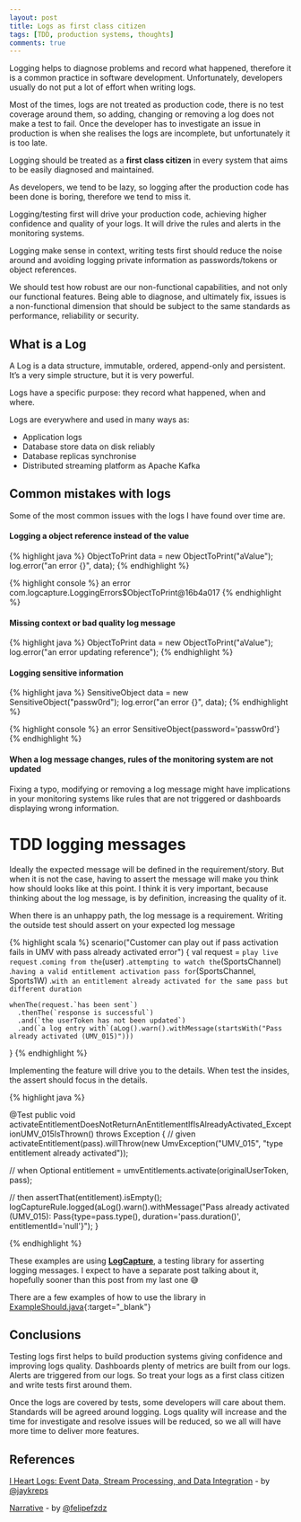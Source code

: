 ```yaml
---
layout: post
title: Logs as first class citizen
tags: [TDD, production systems, thoughts]
comments: true
---
```


Logging helps to diagnose problems and record what happened, therefore it is a common practice in software development. 
Unfortunately, developers usually do not put a lot of effort when writing logs. 

Most of the times, logs are not treated as production code, there is no test coverage around them, so adding, changing or removing a log does not make a test to fail. 
Once the developer has to investigate an issue in production is when she realises the logs are incomplete, but unfortunately it is too late.

Logging should be treated as a **first class citizen** in every system that aims to be easily diagnosed and maintained.

As developers, we tend to be lazy, so logging after the production code has been done is boring, therefore we tend to miss it. 

Logging/testing first will drive your production code, achieving higher confidence and quality of your logs. 
It will drive the rules and alerts in the monitoring systems. 

Logging make sense in context, writing tests first should reduce the noise around and avoiding logging private information as passwords/tokens or object references.
 
We should test how robust are our non-functional capabilities, and not only our functional features. 
Being able to diagnose, and ultimately fix, issues is a non-functional dimension that should be subject to the same standards as performance, reliability or security.

## What is a Log

A Log is a data structure, immutable, ordered, append-only and persistent. It’s a very simple structure, but it is very powerful. 

Logs have a specific purpose: they record what happened, when and where. 

Logs are everywhere and used in many ways as:

- Application logs
- Database store data on disk reliably
- Database replicas synchronise
- Distributed streaming platform as Apache Kafka

## Common mistakes with logs

Some of the most common issues with the logs I have found over time are.

#### Logging a object reference instead of the value

{% highlight java %}
ObjectToPrint data = new ObjectToPrint("aValue");
log.error("an error {}", data);
{% endhighlight %}

{% highlight console %}
an error com.logcapture.LoggingErrors$ObjectToPrint@16b4a017
{% endhighlight %}

#### Missing context or bad quality log message

{% highlight java %}
ObjectToPrint data = new ObjectToPrint("aValue");
log.error("an error updating reference");
{% endhighlight %}

#### Logging sensitive information

{% highlight java %}
SensitiveObject data = new SensitiveObject("passw0rd");
log.error("an error {}", data);
{% endhighlight %}

{% highlight console %}
an error SensitiveObject{password='passw0rd'}
{% endhighlight %}

#### When a log message changes, rules of the monitoring system are not updated

Fixing a typo, modifying or removing a log message might have implications in your monitoring systems like 
rules that are not triggered or dashboards displaying wrong information.

# TDD logging messages 

Ideally the expected message will be defined in the requirement/story. 
But when it is not the case, having to assert the message will make you think how should looks like at this point. 
I think it is very important, because thinking about the log message, is by definition, increasing the quality of it.  

When there is an unhappy path, the log message is a requirement. Writing the outside test should assert on your expected log message

{% highlight scala %}
  scenario("Customer can play out if pass activation fails in UMV with pass already activated error") {
    val request = `play live request`
      .`coming from the`(user)
      .`attempting to watch the`(SportsChannel)
      .`having a valid entitlement activation pass for`(SportsChannel, Sports1W)
      .`with an entitlement already activated for the same pass but different duration`

    whenThe(request.`has been sent`)
      .thenThe(`response is successful`)
      .and(`the userToken has not been updated`)
      .and(`a log entry with`(aLog().warn().withMessage(startsWith("Pass already activated (UMV_015)")))
  }
{% endhighlight %}

Implementing the feature will drive you to the details. When test the insides, the assert should focus in the details.

{% highlight java %}
    
@Test
public void activateEntitlementDoesNotReturnAnEntitlementIfIsAlreadyActivated_ExceptionUMV_015IsThrown() throws Exception {
  // given
  activateEntitlement(pass).willThrow(new UmvException("UMV_015", "type entitlement already activated"));

  // when
  Optional<Entitlement> entitlement = umvEntitlements.activate(originalUserToken, pass);

  // then
  assertThat(entitlement).isEmpty();
  logCaptureRule.logged(aLog().warn().withMessage("Pass already activated (UMV_015): Pass{type=pass.type(), duration='pass.duration()', entitlementId='null'}");
}

{% endhighlight %}
 
These examples are using [**LogCapture**](https://github.com/mustaine/logcapture), a testing library for asserting logging messages. 
I expect to have a separate post talking about it, hopefully sooner than this post from my last one 😅

There are a few examples of how to use the library in [ExampleShould.java](https://github.com/mustaine/logcapture/blob/master/src/test/java/com/logcapture/example/ExampleShould.java){:target="_blank"}

## Conclusions

Testing logs first helps to build production systems giving confidence and improving logs quality. 
Dashboards plenty of metrics are built from our logs. Alerts are triggered from our logs.
So treat your logs as a first class citizen and write tests first around them.

Once the logs are covered by tests, some developers will care about them. Standards will be agreed around logging. 
Logs quality will increase and the time for investigate and resolve issues will be reduced, so we all will have more time to deliver more features.

## References

[I Heart Logs: Event Data, Stream Processing, and Data Integration](http://shop.oreilly.com/product/0636920034339.do) - by [@jaykreps](https://twitter.com/jaykreps)

[Narrative](https://github.com/felipefzdz/narrative) - by [@felipefzdz](https://twitter.com/felipefzdz)










